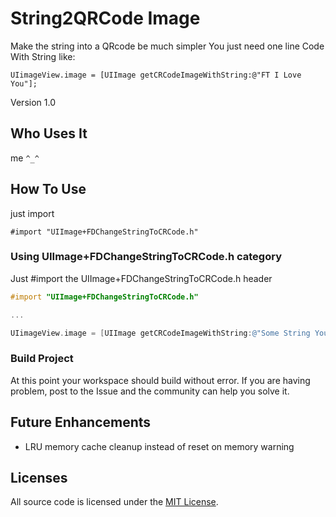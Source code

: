 String2QRCode Image
=========
Make the string into a QRcode be much simpler
You just need one line Code With String
like:

`UIimageView.image = [UIImage getCRCodeImageWithString:@"FT I Love You"];`

Version 1.0

Who Uses It
----------
me  `^_^`


How To Use
----------
just import

`#import "UIImage+FDChangeStringToCRCode.h"`


### Using UIImage+FDChangeStringToCRCode.h category 

Just #import the UIImage+FDChangeStringToCRCode.h header

```objective-c
#import "UIImage+FDChangeStringToCRCode.h"

...

UIimageView.image = [UIImage getCRCodeImageWithString:@"Some String You want to change To QRCodeImage"];
```


### Build Project

At this point your workspace should build without error. If you are having problem, post to the Issue and the
community can help you solve it.

Future Enhancements
-------------------

- LRU memory cache cleanup instead of reset on memory warning

## Licenses

All source code is licensed under the [MIT License](https://raw.github.com/rs/SDWebImage/master/LICENSE).


